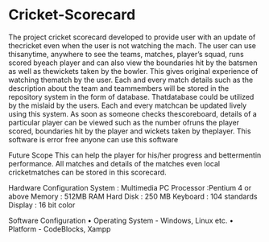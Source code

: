 # Cricket-Scorecard
The project cricket scorecard developed to provide user with an update of thecricket even when the user is not watching the mach. The user can use thisanytime, anywhere to see the teams, matches, player’s squad, runs scored byeach player and can also view the boundaries hit by the batsmen as well as thewickets taken by the bowler. This gives original experience of watching thematch by the user.
Each and every match details such as the description about the team and teammembers will be stored in the repository system in the form of database. Thatdatabase could be utilized by the mislaid by the users. Each and every matchcan be updated lively using this system. As soon as someone checks thescoreboard, details of a particular player can be viewed such as the number ofruns the player scored, boundaries hit by the player and wickets taken by theplayer. This software is error free anyone can use this software

Future Scope
This can help the player for his/her progress and bettermentin performance.
All matches and details of the matches even local cricketmatches can be stored in this scorecard.

Hardware Configuration
System
: Multimedia PC
Processor
:Pentium 4 or above
Memory
: 512MB RAM
Hard Disk
: 250 MB
Keyboard
: 104 standards
Display
: 16 bit color

Software Configuration
• Operating System - Windows, Linux etc.
• Platform - CodeBlocks, Xampp

